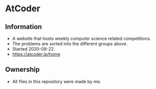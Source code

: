 # AtCoder  
## Information 
- A website that hosts weekly computer science related competitions.  
- The problems are sorted into the different groups above.  
- Started 2020-08-22.
- https://atcoder.jp/home
## Ownership
- All files in this repository were made by me.
